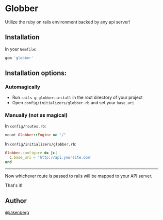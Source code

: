 # Globber
Utilize the ruby on rails environment backed by any api server!

## Installation
In your `Gemfile`:
```ruby
gem 'globber'
```
## Installation options:

### Automagically
- Run `rails g globber:install` in the root directory of your project
- Open `config/initializers/globber.rb` and set your `base_uri`

### Manually (not as magical)
In `config/routes.rb`:
```ruby
mount Globber::Engine => "/"
```
In `config/initializers/globber.rb`:
```ruby
Globber.configure do |c|
  c.base_uri = 'http://api.yoursite.com'
end
```
----
Now whichever route is passed to rails will be mapped to your API server.

That's it!

## Author
[@jakenberg](https://github.com/jakenberg)